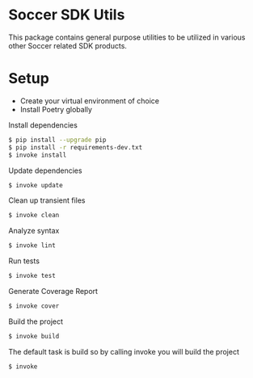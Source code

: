 # Soccer SDK Utils

This package contains general purpose utilities to be utilized in various other Soccer related SDK products.


# Setup
- Create your virtual environment of choice
- Install Poetry globally

Install dependencies

```bash
$ pip install --upgrade pip 
$ pip install -r requirements-dev.txt
$ invoke install
```

Update dependencies

```bash
$ invoke update
```


Clean up transient files

```bash
$ invoke clean
```

Analyze syntax

```bash
$ invoke lint
```

Run tests

```bash
$ invoke test
```

Generate Coverage Report

```bash
$ invoke cover
```

Build the project

```bash
$ invoke build
```

The default task is build so by calling invoke you will build the project

```bash
$ invoke
```